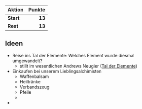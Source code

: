 | Aktion    | Punkte |
| --------- | -----: |
| **Start** | **13** |
| **Rest**  | **13** |
## Ideen
* Reise ins Tal der Elemente: Welches Element wurde diesmal umgewandelt?
	* stillt im wesentlichen Andrews Neugier ([Tal der Elemente](Notizen/Tal%20der%20Elemente.md))
* Einkaufen bei unserem Lieblingsalchimisten
	* Waffenbalsam
	* Heiltränke
	* Verbandszeug
	* Pfeile
	* 
* 
